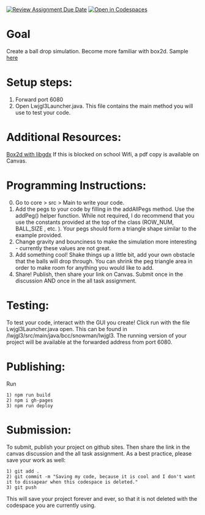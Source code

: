 [![Review Assignment Due Date](https://classroom.github.com/assets/deadline-readme-button-22041afd0340ce965d47ae6ef1cefeee28c7c493a6346c4f15d667ab976d596c.svg)](https://classroom.github.com/a/jdd_DDPd)
[![Open in Codespaces](https://classroom.github.com/assets/launch-codespace-2972f46106e565e64193e422d61a12cf1da4916b45550586e14ef0a7c637dd04.svg)](https://classroom.github.com/open-in-codespaces?assignment_repo_id=17724809)
# Goal
Create a ball drop simulation. Become more familiar with box2d. Sample [here](https://mrbrownbcc.github.io/ball-drop-game-solution/)

# Setup steps:
1. Forward port 6080
2. Open Lwjgl3Launcher.java. This file contains the main method you will use to test your code. 

# Additional Resources:
[Box2d with libgdx](https://libgdx.com/wiki/extensions/physics/box2d#initialization)
If this is blocked on school Wifi, a pdf copy is available on Canvas. 

# Programming Instructions:
0. Go to core > src > Main to write your code. 
1. Add the pegs to your code by filling in the addAllPegs method. Use the addPeg() helper function. While not required, I do recommend that you 
use the constants provided at the top of the class (ROW_NUM, BALL_SIZE , etc. ). Your pegs should form a triangle shape similar to the example provided. 
2. Change gravity and bounciness to make the simulation more interesting - currently these values are not great. 
3. Add something cool! Shake things up a little bit, add your own obstacle that the balls will drop through. You can shrink the peg triangle area in order to make room for anything you would like to add. 
4. Share! Publish, then share your link on Canvas. Submit once in the discussion AND once in the all task assignment. 

# Testing:
To test your code, interact with the GUI you create! Click run with the file Lwjgl3Launcher.java open. This can be found in /lwjgl3/src/main/java/bcc/snowman/lwjgl3.
The running version of your project will be available at the forwarded address from port 6080. 

# Publishing:
Run 
```
1) npm run build
2) npm i gh-pages
3) npm run deploy
```

# Submission:
To submit, publish your project on github sites. Then share the link in the canvas discussion and the all task assignment. As a best practice, please save your work as well:
```
1) git add . 
2) git commit -m "Saving my code, because it is cool and I don't want it to dissapear when this codespace is deleted."
3) git push
```
This will save your project forever and ever, so that it is not deleted with the codespace you are currently using.
